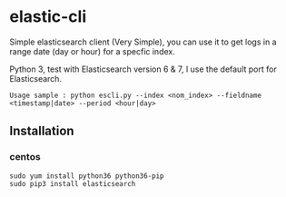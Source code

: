 # elastic-cli

Simple elasticsearch client (Very Simple), you can use it to get logs in a range date (day or hour) for a specfic index. 

Python 3, test with Elasticsearch version 6 & 7, I use the default port for Elasticsearch.

```
Usage sample : python escli.py --index <nom_index> --fieldname <timestamp|date> --period <hour|day>
```

## Installation 

### centos

```
sudo yum install python36 python36-pip
sudo pip3 install elasticsearch
```
